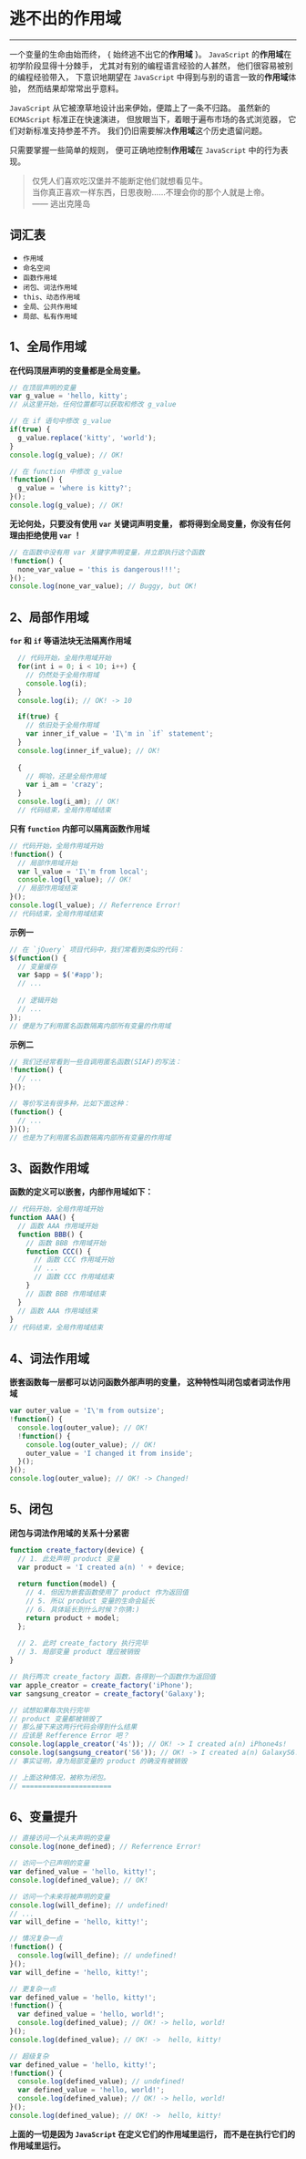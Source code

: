 # 逃不出的作用域
----------------

一个变量的生命由始而终，
{ 始终逃不出它的**作用域** }。
`JavaScript` 的**作用域**在初学阶段显得十分棘手，
尤其对有别的编程语言经验的人甚然，
他们很容易被别的编程经验带入，
下意识地期望在 `JavaScript` 中得到与别的语言一致的**作用域**体验，
然而结果却常常出乎意料。

`JavaScript` 从它被潦草地设计出来伊始，便踏上了一条不归路。
虽然新的 `ECMAScript` 标准正在快速演进，
但放眼当下，着眼于遍布市场的各式浏览器，
它们对新标准支持参差不齐。
我们仍旧需要解决**作用域**这个历史遗留问题。

只需要掌握一些简单的规则，
便可正确地控制**作用域**在 `JavaScript` 中的行为表现。

> 仅凭人们喜欢吃汉堡并不能断定他们就想看见牛。<br>
> 当你真正喜欢一样东西，日思夜盼……不理会你的那个人就是上帝。<br>
> —— 逃出克隆岛

## 词汇表
- `作用域`
- `命名空间`
- `函数作用域`
- `闭包、词法作用域`
- `this、动态作用域`
- `全局、公共作用域`
- `局部、私有作用域`

## 1、全局作用域
**在代码顶层声明的变量都是全局变量。**
```javascript
// 在顶层声明的变量
var g_value = 'hello, kitty';
// 从这里开始，任何位置都可以获取和修改 g_value
```

```javascript
// 在 if 语句中修改 g_value
if(true) {
  g_value.replace('kitty', 'world');
}
console.log(g_value); // OK!
```

```javascript
// 在 function 中修改 g_value
!function() {
  g_value = 'where is kitty?';
}();
console.log(g_value); // OK!
```

**无论何处，只要没有使用 `var` 关键词声明变量，
都将得到全局变量，你没有任何理由拒绝使用 `var` ！**
```javascript
// 在函数中没有用 var 关键字声明变量，并立即执行这个函数
!function() {
  none_var_value = 'this is dangerous!!!';
}();
console.log(none_var_value); // Buggy, but OK!
```
## 2、局部作用域
**`for` 和 `if` 等语法块无法隔离作用域**
```javascript
  // 代码开始，全局作用域开始
  for(int i = 0; i < 10; i++) {
    // 仍然处于全局作用域
    console.log(i);
  }
  console.log(i); // OK! -> 10

  if(true) {
    // 依旧处于全局作用域
    var inner_if_value = 'I\'m in `if` statement';
  }
  console.log(inner_if_value); // OK!
  
  {
    // 啊哈，还是全局作用域
    var i_am = 'crazy';
  }
  console.log(i_am); // OK!
  // 代码结束，全局作用域结束
```

**只有 `function` 内部可以隔离函数作用域**
```javascript
// 代码开始，全局作用域开始
!function() {
  // 局部作用域开始
  var l_value = 'I\'m from local';
  console.log(l_value); // OK!
  // 局部作用域结束
}();
console.log(l_value); // Referrence Error!
// 代码结束，全局作用域结束
```

**示例一**
```javascript
// 在 `jQuery` 项目代码中，我们常看到类似的代码：
$(function() {
  // 变量缓存
  var $app = $('#app');
  // ...
  
  // 逻辑开始
  // ...
});
// 便是为了利用匿名函数隔离内部所有变量的作用域
```
**示例二**
```javascript
// 我们还经常看到一些自调用匿名函数(SIAF)的写法：
!function() {
  // ...
}();

// 等价写法有很多种，比如下面这种：
(function() {
  // ...
})();
// 也是为了利用匿名函数隔离内部所有变量的作用域
```

## 3、函数作用域
**函数的定义可以嵌套，内部作用域如下：**
```javascript
// 代码开始，全局作用域开始
function AAA() {
  // 函数 AAA 作用域开始
  function BBB() {
    // 函数 BBB 作用域开始
    function CCC() {
      // 函数 CCC 作用域开始
      // ...
      // 函数 CCC 作用域结束
    }
    // 函数 BBB 作用域结束
  }
  // 函数 AAA 作用域结束
}
// 代码结束，全局作用域结束
```

## 4、词法作用域
**嵌套函数每一层都可以访问函数外部声明的变量，
这种特性叫闭包或者词法作用域**
```javascript
var outer_value = 'I\'m from outsize';
!function() {
  console.log(outer_value); // OK!
  !function() {
    console.log(outer_value); // OK!
    outer_value = 'I changed it from inside';
  }();
}();
console.log(outer_value); // OK! -> Changed!
```

## 5、闭包
**闭包与词法作用域的关系十分紧密**
```javascript
function create_factory(device) {
  // 1. 此处声明 product 变量
  var product = 'I created a(n) ' + device;
  
  return function(model) {
    // 4. 但因为嵌套函数使用了 product 作为返回值
    // 5. 所以 product 变量的生命会延长
    // 6. 具体延长到什么时候？你猜:)
    return product + model;
  };
  
  // 2. 此时 create_factory 执行完毕
  // 3. 局部变量 product 理应被销毁
}

// 执行两次 create_factory 函数，各得到一个函数作为返回值
var apple_creator = create_factory('iPhone');
var sangsung_creator = create_factory('Galaxy');

// 试想如果每次执行完毕
// product 变量都被销毁了
// 那么接下来这两行代码会得到什么结果
// 应该是 Refference Error 吧？
console.log(apple_creator('4s')); // OK! -> I created a(n) iPhone4s!
console.log(sangsung_creator('S6')); // OK! -> I created a(n) GalaxyS6!
// 事实证明，身为局部变量的 product 的确没有被销毁

// 上面这种情况，被称为闭包。
// ======================
```

## 6、变量提升
```javascript
// 直接访问一个从未声明的变量
console.log(none_defined); // Referrence Error!
```

```javascript
// 访问一个已声明的变量
var defined_value = 'hello, kitty!';
console.log(defined_value); // OK!
```

```javascript
// 访问一个未来将被声明的变量
console.log(will_define); // undefined!
// ...
var will_define = 'hello, kitty!';
```

```javascript
// 情况复杂一点
!function() {
  console.log(will_define); // undefined!
}();
var will_define = 'hello, kitty!';
```

```javascript
// 更复杂一点
var defined_value = 'hello, kitty!';
!function() {
  var defined_value = 'hello, world!';
  console.log(defined_value); // OK! -> hello, world!
}();
console.log(defined_value); // OK! ->  hello, kitty!
```

```javascript
// 超级复杂
var defined_value = 'hello, kitty!';
!function() {
  console.log(defined_value); // undefined!
  var defined_value = 'hello, world!';
  console.log(defined_value); // OK! -> hello, world!
}();
console.log(defined_value); // OK! ->  hello, kitty!
```

**上面的一切是因为 `JavaScript` 在定义它们的作用域里运行，
而不是在执行它们的作用域里运行。**